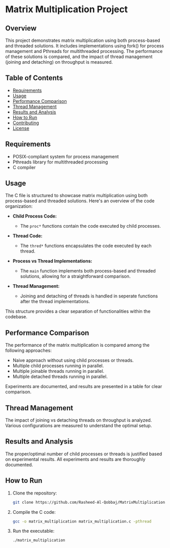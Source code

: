 # Matrix Multiplication Project

## Overview

This project demonstrates matrix multiplication using both process-based and threaded solutions. It includes implementations using fork() for process management and Pthreads for multithreaded processing. The performance of these solutions is compared, and the impact of thread management (joining and detaching) on throughput is measured.

## Table of Contents

- [Requirements](#requirements)
- [Usage](#usage)
- [Performance Comparison](#performance-comparison)
- [Thread Management](#thread-management)
- [Results and Analysis](#results-and-analysis)
- [How to Run](#how-to-run)
- [Contributing](#contributing)
- [License](#license)

## Requirements

- POSIX-compliant system for process management
- Pthreads library for multithreaded processing
- C compiler

## Usage

The C file is structured to showcase matrix multiplication using both process-based and threaded solutions. Here's an overview of the code organization:

- **Child Process Code:**
  - The `proc*` functions contain the code executed by child processes.

- **Thread Code:**
  - The `thred*` functions encapsulates the code executed by each thread.

- **Process vs Thread Implementations:**
  - The `main` function implements both process-based and threaded solutions, allowing for a straightforward comparison.

- **Thread Management:**
  - Joining and detaching of threads is handled in seperate functions after the thread implementations.

This structure provides a clear separation of functionalities within the codebase.

## Performance Comparison

The performance of the matrix multiplication is compared among the following approaches:

- Naive approach without using child processes or threads.
- Multiple child processes running in parallel.
- Multiple joinable threads running in parallel.
- Multiple detached threads running in parallel.

Experiments are documented, and results are presented in a table for clear comparison.

## Thread Management

The impact of joining vs detaching threads on throughput is analyzed. Various configurations are measured to understand the optimal setup.

## Results and Analysis

The proper/optimal number of child processes or threads is justified based on experimental results. All experiments and results are thoroughly documented.

## How to Run

1. Clone the repository:
   ```bash
   git clone https://github.com/Rasheed-Al-Qobbaj/MatrixMultiplication.git
   ```

2. Compile the C code:
   ```bash
   gcc -o matrix_multiplication matrix_multiplication.c -pthread
   ```

3. Run the executable:
   ```bash
   ./matrix_multiplication
   ```
